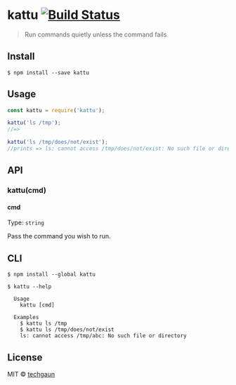 # kattu [![Build Status](https://travis-ci.org/techgaun/kattu.svg?branch=master)](https://travis-ci.org/techgaun/kattu)

> Run commands quietly unless the command fails


## Install

```
$ npm install --save kattu
```


## Usage

```js
const kattu = require('kattu');

kattu('ls /tmp');
//=>

kattu('ls /tmp/does/not/exist');
//prints => ls: cannot access /tmp/does/not/exist: No such file or directory
```


## API

### kattu(cmd)

#### cmd

Type: `string`

Pass the command you wish to run.

## CLI

```
$ npm install --global kattu
```

```
$ kattu --help

  Usage
    kattu [cmd]

  Examples
    $ kattu ls /tmp
    $ kattu ls /tmp/does/not/exist
    ls: cannot access /tmp/abc: No such file or directory
```


## License

MIT © [techgaun](http://samar.techgaun.com)
